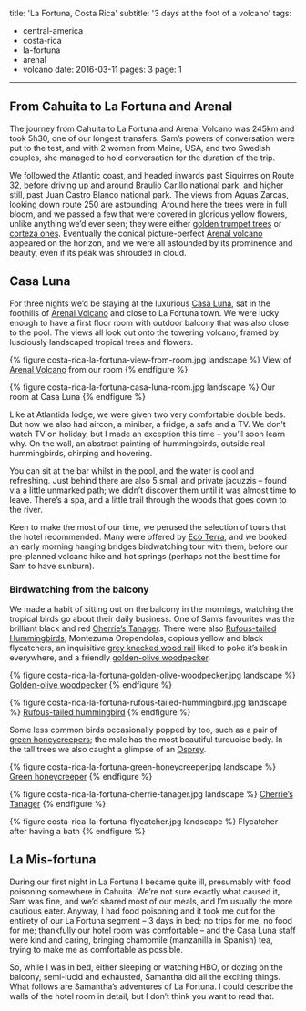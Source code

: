 title: 'La Fortuna, Costa Rica'
subtitle: '3 days at the foot of a volcano'
tags:
  - central-america
  - costa-rica
  - la-fortuna
  - arenal
  - volcano
date: 2016-03-11
pages: 3
page: 1
---

## From Cahuita to La Fortuna and Arenal

The journey from Cahuita to La Fortuna and Arenal Volcano was 245km and took 5h30, one of our longest transfers. Sam’s powers of conversation were put to the test, and with 2 women from Maine, USA, and two Swedish couples, she managed to hold conversation for the duration of the trip.

We followed the Atlantic coast, and headed inwards past Siquirres on Route 32, before driving up and around Braulio Carillo national park, and higher still, past Juan Castro Blanco national park. The views from Aguas Zarcas, looking down route 250 are astounding. Around here the trees were in full bloom, and we passed a few that were covered in glorious yellow flowers, unlike anything we’d ever seen; they were either [golden trumpet trees](https://en.wikipedia.org/wiki/Tabebuia_chrysotricha) or [corteza ones](https://en.wikipedia.org/wiki/Tabebuia_ochracea). Eventually the conical picture-perfect [Arenal volcano](https://en.wikipedia.org/wiki/Arenal_Volcano) appeared on the horizon, and we were all astounded by its prominence and beauty, even if its peak was shrouded in cloud.

## Casa Luna

For three nights we’d be staying at the luxurious [Casa Luna](https://www.casalunahotel.com/), sat in the foothills of [Arenal Volcano](https://en.wikipedia.org/wiki/Arenal_Volcano) and close to La Fortuna town. We were lucky enough to have a first floor room with outdoor balcony that was also close to the pool. The views all look out onto the towering volcano, framed by lusciously landscaped tropical trees and flowers.

{% figure costa-rica-la-fortuna-view-from-room.jpg landscape %}
View of [Arenal Volcano](https://en.wikipedia.org/wiki/Arenal_Volcano) from our room
{% endfigure %}

{% figure costa-rica-la-fortuna-casa-luna-room.jpg landscape %}
Our room at Casa Luna
{% endfigure %}

Like at Atlantida lodge, we were given two very comfortable double beds. But now we also had aircon, a minibar, a fridge, a safe and a TV. We don’t watch TV on holiday, but I made an exception this time – you’ll soon learn why. On the wall, an abstract painting of hummingbirds, outside real hummingbirds, chirping and hovering.

You can sit at the bar whilst in the pool, and the water is cool and refreshing. Just behind there are also 5 small and private jacuzzis – found via a little unmarked path; we didn’t discover them until it was almost time to leave. There’s a spa, and a little trail through the woods that goes down to the river.

Keen to make the most of our time, we perused the selection of tours that the hotel recommended. Many were offered by [Eco Terra](https://www.ecoterracostarica.com/), and we booked an early morning hanging bridges birdwatching tour with them, before our pre-planned volcano hike and hot springs (perhaps not the best time for Sam to have sunburn).

### Birdwatching from the balcony

We made a habit of sitting out on the balcony in the mornings, watching the tropical birds go about their daily business. One of Sam’s favourites was the brilliant black and red [Cherrie’s Tanager](https://en.wikipedia.org/wiki/Cherrie%27s_tanager). There were also [Rufous-tailed Hummingbirds](https://en.wikipedia.org/wiki/Rufous-tailed_hummingbird), Montezuma Oropendolas, copious yellow and black flycatchers, an inquisitive [grey knecked wood rail](https://en.wikipedia.org/wiki/Grey-necked_wood_rail) liked to poke it’s beak in everywhere, and a friendly [golden-olive woodpecker](https://en.wikipedia.org/wiki/Golden-olive_woodpecker).

{% figure costa-rica-la-fortuna-golden-olive-woodpecker.jpg landscape %}
[Golden-olive woodpecker](https://en.wikipedia.org/wiki/Golden-olive_woodpecker)
{% endfigure %}

{% figure costa-rica-la-fortuna-rufous-tailed-hummingbird.jpg landscape %}
[Rufous-tailed hummingbird](https://en.wikipedia.org/wiki/Rufous-tailed_hummingbird)
{% endfigure %}

Some less common birds occasionally popped by too, such as a pair of [green honeycreepers](https://en.wikipedia.org/wiki/Green_honeycreeper); the male has the most beautiful turquoise body. In the tall trees we also caught a glimpse of an [Osprey](https://en.wikipedia.org/wiki/Osprey).

{% figure costa-rica-la-fortuna-green-honeycreeper.jpg landscape %}
[Green honeycreeper](https://en.wikipedia.org/wiki/Green_honeycreeper)
{% endfigure %}

{% figure costa-rica-la-fortuna-cherrie-tanager.jpg landscape %}
[Cherrie’s Tanager](https://en.wikipedia.org/wiki/Cherrie%27s_tanager)
{% endfigure %}

{% figure costa-rica-la-fortuna-flycatcher.jpg landscape %}
Flycatcher after having a bath
{% endfigure %}

## La Mis-fortuna

During our first night in La Fortuna I became quite ill, presumably with food poisoning somewhere in Cahuita. We’re not sure exactly what caused it, Sam was fine, and we’d shared most of our meals, and I’m usually the more cautious eater. Anyway, I had food poisoning and it took me out for the entirety of our La Fortuna segment – 3 days in bed; no trips for me, no food for me; thankfully our hotel room was comfortable – and the Casa Luna staff were kind and caring, bringing chamomile (manzanilla in Spanish) tea, trying to make me as comfortable as possible.

So, while I was in bed, either sleeping or watching HBO, or dozing on the balcony, semi-lucid and exhausted, Samantha did all the exciting things. What follows are Samantha’s adventures of La Fortuna. I could describe the walls of the hotel room in detail, but I don’t think you want to read that.

